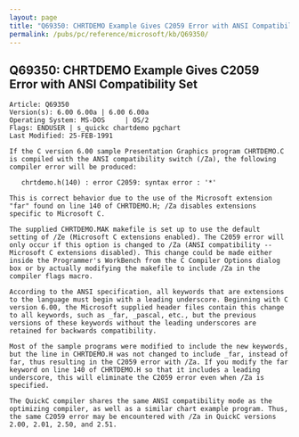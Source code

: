 ```yaml
---
layout: page
title: "Q69350: CHRTDEMO Example Gives C2059 Error with ANSI Compatibility Set"
permalink: /pubs/pc/reference/microsoft/kb/Q69350/
---
```


## Q69350: CHRTDEMO Example Gives C2059 Error with ANSI Compatibility Set

	Article: Q69350
	Version(s): 6.00 6.00a | 6.00 6.00a
	Operating System: MS-DOS     | OS/2
	Flags: ENDUSER | s_quickc chartdemo pgchart
	Last Modified: 25-FEB-1991
	
	If the C version 6.00 sample Presentation Graphics program CHRTDEMO.C
	is compiled with the ANSI compatibility switch (/Za), the following
	compiler error will be produced:
	
	   chrtdemo.h(140) : error C2059: syntax error : '*'
	
	This is correct behavior due to the use of the Microsoft extension
	"far" found on line 140 of CHRTDEMO.H; /Za disables extensions
	specific to Microsoft C.
	
	The supplied CHRTDEMO.MAK makefile is set up to use the default
	setting of /Ze (Microsoft C extensions enabled). The C2059 error will
	only occur if this option is changed to /Za (ANSI compatibility --
	Microsoft C extensions disabled). This change could be made either
	inside the Programmer's WorkBench from the C Compiler Options dialog
	box or by actually modifying the makefile to include /Za in the
	compiler flags macro.
	
	According to the ANSI specification, all keywords that are extensions
	to the language must begin with a leading underscore. Beginning with C
	version 6.00, the Microsoft supplied header files contain this change
	to all keywords, such as _far, _pascal, etc., but the previous
	versions of these keywords without the leading underscores are
	retained for backwards compatibility.
	
	Most of the sample programs were modified to include the new keywords,
	but the line in CHRTDEMO.H was not changed to include _far, instead of
	far, thus resulting in the C2059 error with /Za. If you modify the far
	keyword on line 140 of CHRTDEMO.H so that it includes a leading
	underscore, this will eliminate the C2059 error even when /Za is
	specified.
	
	The QuickC compiler shares the same ANSI compatibility mode as the
	optimizing compiler, as well as a similar chart example program. Thus,
	the same C2059 error may be encountered with /Za in QuickC versions
	2.00, 2.01, 2.50, and 2.51.

